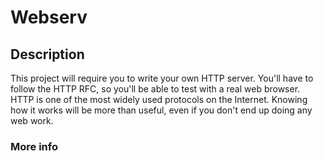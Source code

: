 # Webserv

## Description 

This project will require you to write your own HTTP server. You'll have to follow the HTTP RFC, so you'll be able to test with a real web browser. HTTP is one of the most widely used protocols on the Internet.
Knowing how it works will be more than useful, even if you don't end up doing any web work.

### More info